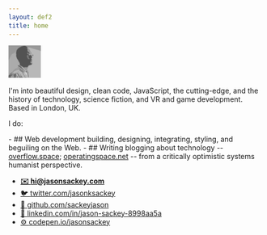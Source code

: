 ```yaml
---
layout: def2
title: home
---
```


<img src="./img/me.png" alt="" class="avatar" width="64" height="auto">

I'm into beautiful design, clean code, JavaScript, the cutting-edge, and the history of technology, science fiction, and VR and game development. Based in London, UK.

I do:

<div class="win">
- ## Web development
  building, designing, integrating, styling, and beguiling on the Web.
- ## Writing
  blogging about technology --
<a href="https://overflow.space">overflow.space</a>;
<a href="https://operatingspace.net">operatingspace.net</a>
-- from a critically optimistic systems humanist perspective.
</div>

- <b>[✉️ hi@jasonsackey.com](mailto:hi@jasonsackey.com)</b>
- [🐦 <span class="red">twitter.com</span>/jasonksackey][cp]
- [🐙 <span class="red">github.com</span>/sackeyjason][gh]
- [🏢 <span class="red">linkedin.com/in/</span>jason-sackey-8998aa5a][li]
- [⚙️ <span class="red">codepen.io</span>/jasonsackey][cp]

[tw]: https://twitter.com/jasonksackey
[gh]: https://github.com/sackeyjason
[li]: https://www.linkedin.com/in/jason-sackey-8998aa5a/
[cp]: http://codepen.io/jasonsackey
